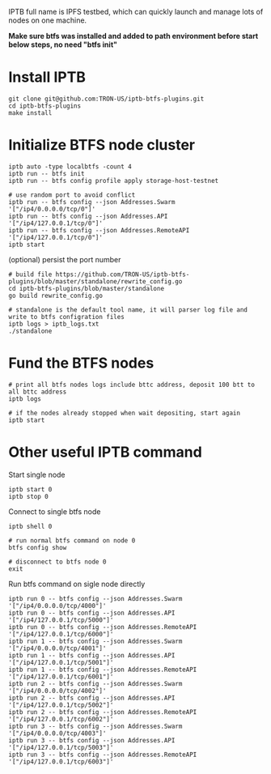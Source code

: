 IPTB full name is IPFS testbed, which can quickly launch and manage lots of nodes on one machine.

**Make sure btfs was installed and added to path environment before start below steps, no need "btfs init"**
# Install IPTB
```
git clone git@github.com:TRON-US/iptb-btfs-plugins.git
cd iptb-btfs-plugins
make install 
```
# Initialize BTFS node cluster
```
iptb auto -type localbtfs -count 4
iptb run -- btfs init
iptb run -- btfs config profile apply storage-host-testnet

# use random port to avoid conflict 
iptb run -- btfs config --json Addresses.Swarm '["/ip4/0.0.0.0/tcp/0"]'
iptb run -- btfs config --json Addresses.API '["/ip4/127.0.0.1/tcp/0"]'
iptb run -- btfs config --json Addresses.RemoteAPI '["/ip4/127.0.0.1/tcp/0"]'
iptb start
```
(optional) persist the port number
```
# build file https://github.com/TRON-US/iptb-btfs-plugins/blob/master/standalone/rewrite_config.go
cd iptb-btfs-plugins/blob/master/standalone
go build rewrite_config.go

# standalone is the default tool name, it will parser log file and write to btfs configration files
iptb logs > iptb_logs.txt
./standalone
```
# Fund the BTFS nodes
```
# print all btfs nodes logs include bttc address, deposit 100 btt to all bttc address
iptb logs

# if the nodes already stopped when wait depositing, start again
iptb start
```
# Other useful IPTB command
Start single node
```
iptb start 0
iptb stop 0
```

Connect to single btfs node
```
iptb shell 0

# run normal btfs command on node 0
btfs config show

# disconnect to btfs node 0
exit
```
Run btfs command on sigle node directly
```
iptb run 0 -- btfs config --json Addresses.Swarm '["/ip4/0.0.0.0/tcp/4000"]'
iptb run 0 -- btfs config --json Addresses.API '["/ip4/127.0.0.1/tcp/5000"]'
iptb run 0 -- btfs config --json Addresses.RemoteAPI '["/ip4/127.0.0.1/tcp/6000"]'
iptb run 1 -- btfs config --json Addresses.Swarm '["/ip4/0.0.0.0/tcp/4001"]'
iptb run 1 -- btfs config --json Addresses.API '["/ip4/127.0.0.1/tcp/5001"]'
iptb run 1 -- btfs config --json Addresses.RemoteAPI '["/ip4/127.0.0.1/tcp/6001"]'
iptb run 2 -- btfs config --json Addresses.Swarm '["/ip4/0.0.0.0/tcp/4002"]'
iptb run 2 -- btfs config --json Addresses.API '["/ip4/127.0.0.1/tcp/5002"]'
iptb run 2 -- btfs config --json Addresses.RemoteAPI '["/ip4/127.0.0.1/tcp/6002"]'
iptb run 3 -- btfs config --json Addresses.Swarm '["/ip4/0.0.0.0/tcp/4003"]'
iptb run 3 -- btfs config --json Addresses.API '["/ip4/127.0.0.1/tcp/5003"]'
iptb run 3 -- btfs config --json Addresses.RemoteAPI '["/ip4/127.0.0.1/tcp/6003"]'
```
